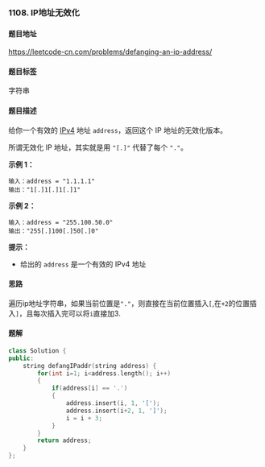 ### 1108. IP地址无效化

#### 题目地址

https://leetcode-cn.com/problems/defanging-an-ip-address/

#### 题目标签

字符串

#### 题目描述

给你一个有效的 [IPv4](https://baike.baidu.com/item/IPv4) 地址 `address`，返回这个 IP 地址的无效化版本。

所谓无效化 IP 地址，其实就是用 `"[.]"` 代替了每个 `"."`。

**示例 1：**

```
输入：address = "1.1.1.1"
输出："1[.]1[.]1[.]1"
```

**示例 2：**

```
输入：address = "255.100.50.0"
输出："255[.]100[.]50[.]0"
```

**提示：**

- 给出的 `address` 是一个有效的 IPv4 地址

#### 思路

遍历ip地址字符串，如果当前位置是`"."`，则直接在当前位置插入`[`,在`+2`的位置插入`]`，且每次插入完可以将`i`直接加3.

#### 题解

```c++
class Solution {
public:
    string defangIPaddr(string address) {
        for(int i=1; i<address.length(); i++)
        {
            if(address[i] == '.')
            {
                address.insert(i, 1, '[');
                address.insert(i+2, 1, ']');
                i = i + 3;
            }
        }
        return address;
    }
};
```

